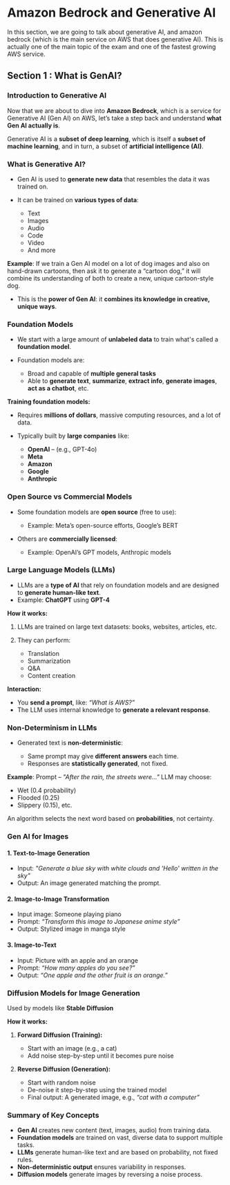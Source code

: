 # Amazon Bedrock and Generative AI
In this section, we are going to talk about generative AI, and amazon bedrock (which is the main service on AWS that does generative AI). This is actually one of the main topic of the exam and one of the fastest growing AWS service.

## Section 1 : What is GenAI?
### Introduction to Generative AI

Now that we are about to dive into **Amazon Bedrock**, which is a service for Generative AI (Gen AI) on AWS, let’s take a step back and understand **what Gen AI actually is**.

Generative AI is a **subset of deep learning**, which is itself a **subset of machine learning**, and in turn, a subset of **artificial intelligence (AI)**.


### What is Generative AI?

* Gen AI is used to **generate new data** that resembles the data it was trained on.
* It can be trained on **various types of data**:

  * Text
  * Images
  * Audio
  * Code
  * Video
  * And more

**Example**:
If we train a Gen AI model on a lot of dog images and also on hand-drawn cartoons, then ask it to generate a “cartoon dog,” it will combine its understanding of both to create a new, unique cartoon-style dog.

* This is the **power of Gen AI**: it **combines its knowledge in creative, unique ways**.


### Foundation Models

* We start with a large amount of **unlabeled data** to train what's called a **foundation model**.
* Foundation models are:

  * Broad and capable of **multiple general tasks**
  * Able to **generate text**, **summarize**, **extract info**, **generate images**, **act as a chatbot**, etc.

**Training foundation models:**

* Requires **millions of dollars**, massive computing resources, and a lot of data.
* Typically built by **large companies** like:

  * **OpenAI** – (e.g., GPT-4o)
  * **Meta**
  * **Amazon**
  * **Google**
  * **Anthropic**


### Open Source vs Commercial Models

* Some foundation models are **open source** (free to use):

  * Example: Meta’s open-source efforts, Google’s BERT
* Others are **commercially licensed**:

  * Example: OpenAI’s GPT models, Anthropic models

### Large Language Models (LLMs)

* LLMs are a **type of AI** that rely on foundation models and are designed to **generate human-like text**.
* Example: **ChatGPT** using **GPT-4**

**How it works:**

1. LLMs are trained on large text datasets: books, websites, articles, etc.
2. They can perform:

   * Translation
   * Summarization
   * Q\&A
   * Content creation

**Interaction:**

* You **send a prompt**, like: *“What is AWS?”*
* The LLM uses internal knowledge to **generate a relevant response**.


### Non-Determinism in LLMs

* Generated text is **non-deterministic**:

  * Same prompt may give **different answers** each time.
  * Responses are **statistically generated**, not fixed.

**Example**:
Prompt – *"After the rain, the streets were..."*
LLM may choose:

* Wet (0.4 probability)
* Flooded (0.25)
* Slippery (0.15), etc.

An algorithm selects the next word based on **probabilities**, not certainty.


### Gen AI for Images

#### 1. **Text-to-Image Generation**

* Input: *"Generate a blue sky with white clouds and 'Hello' written in the sky"*
* Output: An image generated matching the prompt.

#### 2. **Image-to-Image Transformation**

* Input image: Someone playing piano
* Prompt: *“Transform this image to Japanese anime style”*
* Output: Stylized image in manga style

#### 3. **Image-to-Text**

* Input: Picture with an apple and an orange
* Prompt: *“How many apples do you see?”*
* Output: *“One apple and the other fruit is an orange.”*


### Diffusion Models for Image Generation

Used by models like **Stable Diffusion**

**How it works:**

1. **Forward Diffusion (Training):**

   * Start with an image (e.g., a cat)
   * Add noise step-by-step until it becomes pure noise

2. **Reverse Diffusion (Generation):**

   * Start with random noise
   * De-noise it step-by-step using the trained model
   * Final output: A generated image, e.g., *“cat with a computer”*


### Summary of Key Concepts

* **Gen AI** creates new content (text, images, audio) from training data.
* **Foundation models** are trained on vast, diverse data to support multiple tasks.
* **LLMs** generate human-like text and are based on probability, not fixed rules.
* **Non-deterministic output** ensures variability in responses.
* **Diffusion models** generate images by reversing a noise process.